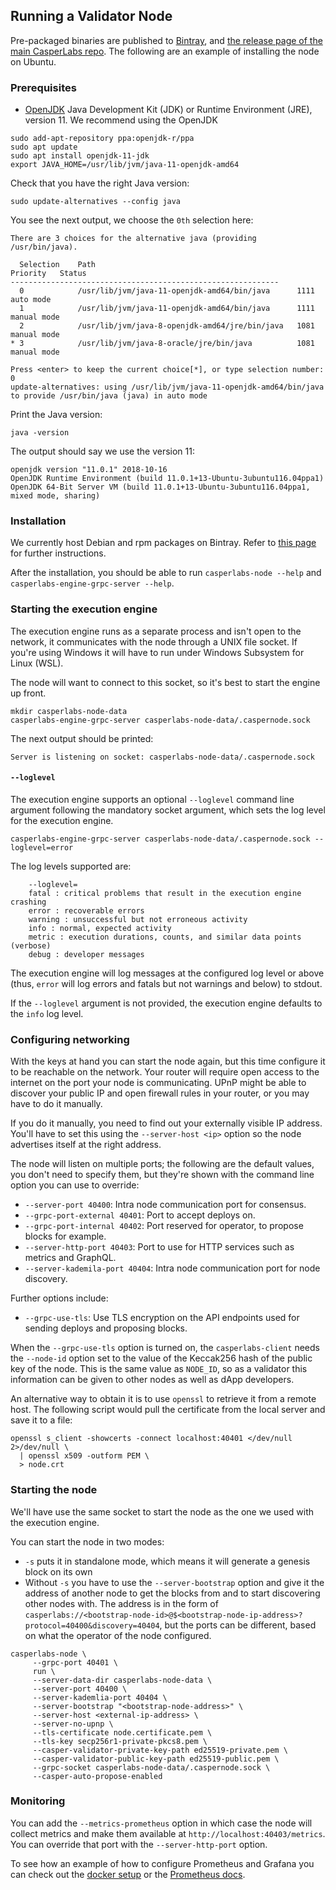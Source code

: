 ## Running a Validator Node

Pre-packaged binaries are published to [Bintray](https://bintray.com/casperlabs/), and [the release page of the main CasperLabs repo](https://github.com/CasperLabs/CasperLabs/releases). The following are an example of installing the node on Ubuntu.

### Prerequisites

* [OpenJDK](https://openjdk.java.net) Java Development Kit (JDK) or Runtime Environment (JRE), version 11. We recommend using the OpenJDK

```none
sudo add-apt-repository ppa:openjdk-r/ppa
sudo apt update
sudo apt install openjdk-11-jdk
export JAVA_HOME=/usr/lib/jvm/java-11-openjdk-amd64
```

Check that you have the right Java version:

```none
sudo update-alternatives --config java
```

You see the next output, we choose the `0th` selection here:
```none
There are 3 choices for the alternative java (providing /usr/bin/java).

  Selection    Path                                            Priority   Status
------------------------------------------------------------
  0            /usr/lib/jvm/java-11-openjdk-amd64/bin/java      1111      auto mode
  1            /usr/lib/jvm/java-11-openjdk-amd64/bin/java      1111      manual mode
  2            /usr/lib/jvm/java-8-openjdk-amd64/jre/bin/java   1081      manual mode
* 3            /usr/lib/jvm/java-8-oracle/jre/bin/java          1081      manual mode

Press <enter> to keep the current choice[*], or type selection number: 0
update-alternatives: using /usr/lib/jvm/java-11-openjdk-amd64/bin/java to provide /usr/bin/java (java) in auto mode
```

Print the Java version:
```none
java -version
```

The output should say we use the version 11:
```none
openjdk version "11.0.1" 2018-10-16
OpenJDK Runtime Environment (build 11.0.1+13-Ubuntu-3ubuntu116.04ppa1)
OpenJDK 64-Bit Server VM (build 11.0.1+13-Ubuntu-3ubuntu116.04ppa1, mixed mode, sharing)
```


### Installation

We currently host Debian and rpm packages on Bintray. Refer to [this page](https://github.com/CasperLabs/CasperLabs/blob/master/docs/INSTALL.md) for further instructions.

After the installation, you should be able to run `casperlabs-node --help` and `casperlabs-engine-grpc-server --help`.


### Starting the execution engine

The execution engine runs as a separate process and isn't open to the network, it communicates with the node through a UNIX file socket. If you're using Windows it will have to run under Windows Subsystem for Linux (WSL).

The node will want to connect to this socket, so it's best to start the engine up front.

```none
mkdir casperlabs-node-data
casperlabs-engine-grpc-server casperlabs-node-data/.caspernode.sock
```

The next output should be printed:
```none
Server is listening on socket: casperlabs-node-data/.caspernode.sock
```

#### `--loglevel`

The execution engine supports an optional `--loglevel` command line argument following the mandatory socket argument,
which sets the log level for the execution engine.

```none
casperlabs-engine-grpc-server casperlabs-node-data/.caspernode.sock --loglevel=error
```

The log levels supported are:

```none
    --loglevel=
    fatal : critical problems that result in the execution engine crashing
    error : recoverable errors
    warning : unsuccessful but not erroneous activity
    info : normal, expected activity
    metric : execution durations, counts, and similar data points (verbose)
    debug : developer messages
```

The execution engine will log messages at the configured log level or above (thus, `error` will log errors and fatals but not warnings and below) to stdout.

If the `--loglevel` argument is not provided, the execution engine defaults to the `info` log level.

### Configuring networking

With the keys at hand you can start the node again, but this time configure it to be reachable on the network. Your router will require open access to the internet on the port your node is communicating. UPnP might be able to discover your public IP and open firewall rules in your router, or you may have to do it manually.

If you do it manually, you need to find out your externally visible IP address. You'll have to set this using the `--server-host <ip>` option so the node advertises itself at the right address.

The node will listen on multiple ports; the following are the default values, you don't need to specify them, but they're shown with the command line option you can use to override:
* `--server-port 40400`: Intra node communication port for consensus.
* `--grpc-port-external 40401`: Port to accept deploys on.
* `--grpc-port-internal 40402`: Port reserved for operator, to propose blocks for example.
* `--server-http-port 40403`: Port to use for HTTP services such as metrics and GraphQL.
* `--server-kademila-port 40404`: Intra node communication port for node discovery.

Further options include:
* `--grpc-use-tls`: Use TLS encryption on the API endpoints used for sending deploys and proposing blocks.

When the `--grpc-use-tls` option is turned on, the `casperlabs-client` needs the `--node-id` option set to the value of the Keccak256 hash of the public key of the node. This is the same value as `NODE_ID`, so as a validator this information can be given to other nodes as well as dApp developers.

An alternative way to obtain it is to use `openssl` to retrieve it from a remote host. The following script would pull the certificate from the local server and save it to a file:

```none
openssl s_client -showcerts -connect localhost:40401 </dev/null 2>/dev/null \
  | openssl x509 -outform PEM \
  > node.crt
```

### Starting the node

We'll have use the same socket to start the node as the one we used with the execution engine.

You can start the node in two modes:
* `-s` puts it in standalone mode, which means it will generate a genesis block on its own
* Without `-s` you have to use the `--server-bootstrap` option and give it the address of another node to get the blocks from and to start discovering other nodes with. The address is in the form of `casperlabs://<bootstrap-node-id>@$<bootstrap-node-ip-address>?protocol=40400&discovery=40404`, but the ports can be different, based on what the operator of the node configured.

```none
casperlabs-node \
     --grpc-port 40401 \
     run \
     --server-data-dir casperlabs-node-data \
     --server-port 40400 \
     --server-kademlia-port 40404 \
     --server-bootstrap "<bootstrap-node-address>" \
     --server-host <external-ip-address> \
     --server-no-upnp \
     --tls-certificate node.certificate.pem \
     --tls-key secp256r1-private-pkcs8.pem \
     --casper-validator-private-key-path ed25519-private.pem \
     --casper-validator-public-key-path ed25519-public.pem \
     --grpc-socket casperlabs-node-data/.caspernode.sock \
     --casper-auto-propose-enabled
```


### Monitoring

You can add the `--metrics-prometheus` option in which case the node will collect metrics and make them available at `http://localhost:40403/metrics`. You can override that port with the `--server-http-port` option.

To see how an example of how to configure Prometheus and Grafana you can check out the [docker setup](docker/README.md#monitoring) or the [Prometheus docs](https://prometheus.io/docs/prometheus/latest/getting_started/).
